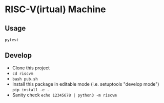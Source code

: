 # RISC-V(irtual) Machine

## Usage

```
pytest
```

## Develop

- Clone this project
- `cd riscvm`
- `bash pub.sh`
- Install this package in editable mode (i.e. setuptools "develop mode") `pip install -e .`
- Sanity check `echo 12345678 | python3 -m riscvm`
